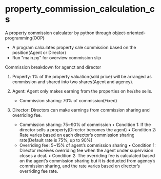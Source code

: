 # property_commission_calculation_cs
A property commission calculator by python through object-oriented-programming(OOP)
  - A program calculates property sale commission based on the position(Agent or Director)
  - Run "main.py" for overview commission slip

Commission breakdown for agenct and director
1. Property: 1% of the property valuation(sold price) will be arranged as commission and shared into two shares(Agent and agency).
  
2. Agent: Agent only makes earning from the properties on he/she sells.
     - Commission sharing: 70% of commission(Fixed)

3. Director: Directors can make earnings from commission sharing and overriding fee.
     - Commission sharing: 75~90% of commission
      ▪ Condition 1: If the director sells a property(Director becomes the agent)
      ▪ Condition 2: Rate varies based on each director’s commission sharing rate(Default rate is 75%, up to 90%)
    - Overriding fee: 5~15% of agent’s commission sharing
      ▪ Condition 1: Director receives overriding fee when the agent under supervision closes a deal.
      ▪ Condition 2: The overriding fee is calculated based on the agent’s commission sharing but it is deducted from agency’s commission sharing, and the rate varies based on director’s overriding fee rate.
